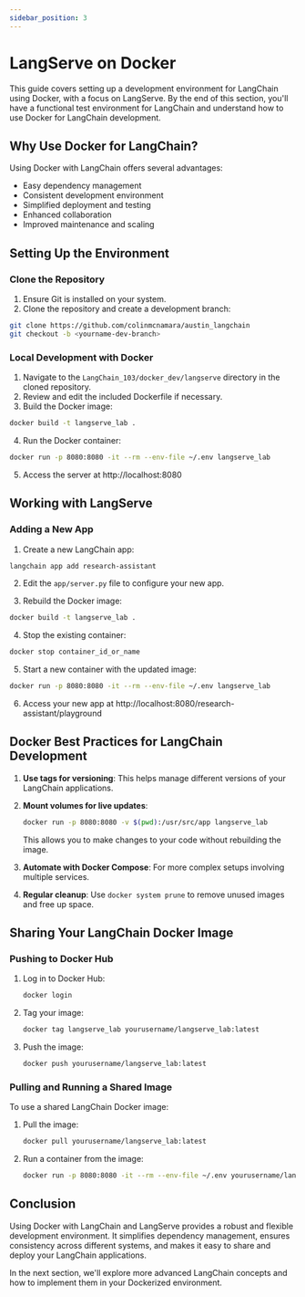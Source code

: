 ```yaml
---
sidebar_position: 3
---
```


# LangServe on Docker

This guide covers setting up a development environment for LangChain using Docker, with a focus on LangServe. By the end of this section, you'll have a functional test environment for LangChain and understand how to use Docker for LangChain development.

## Why Use Docker for LangChain?

Using Docker with LangChain offers several advantages:

- Easy dependency management
- Consistent development environment
- Simplified deployment and testing
- Enhanced collaboration
- Improved maintenance and scaling

## Setting Up the Environment

### Clone the Repository

1. Ensure Git is installed on your system.
2. Clone the repository and create a development branch:

```bash
git clone https://github.com/colinmcnamara/austin_langchain
git checkout -b <yourname-dev-branch>
```

### Local Development with Docker

1. Navigate to the `LangChain_103/docker_dev/langserve` directory in the cloned repository.
2. Review and edit the included Dockerfile if necessary.
3. Build the Docker image:

```bash
docker build -t langserve_lab .
```

4. Run the Docker container:

```bash
docker run -p 8080:8080 -it --rm --env-file ~/.env langserve_lab 
```

5. Access the server at http://localhost:8080

## Working with LangServe

### Adding a New App

1. Create a new LangChain app:

```bash
langchain app add research-assistant
```

2. Edit the `app/server.py` file to configure your new app.

3. Rebuild the Docker image:

```bash
docker build -t langserve_lab .
```

4. Stop the existing container:

```bash
docker stop container_id_or_name
```

5. Start a new container with the updated image:

```bash
docker run -p 8080:8080 -it --rm --env-file ~/.env langserve_lab 
```

6. Access your new app at http://localhost:8080/research-assistant/playground

## Docker Best Practices for LangChain Development

1. **Use tags for versioning**: This helps manage different versions of your LangChain applications.

2. **Mount volumes for live updates**:
   ```bash
   docker run -p 8080:8080 -v $(pwd):/usr/src/app langserve_lab
   ```
   This allows you to make changes to your code without rebuilding the image.

3. **Automate with Docker Compose**: For more complex setups involving multiple services.

4. **Regular cleanup**: Use `docker system prune` to remove unused images and free up space.

## Sharing Your LangChain Docker Image

### Pushing to Docker Hub

1. Log in to Docker Hub:
   ```bash
   docker login
   ```

2. Tag your image:
   ```bash
   docker tag langserve_lab yourusername/langserve_lab:latest
   ```

3. Push the image:
   ```bash
   docker push yourusername/langserve_lab:latest
   ```

### Pulling and Running a Shared Image

To use a shared LangChain Docker image:

1. Pull the image:
   ```bash
   docker pull yourusername/langserve_lab:latest
   ```

2. Run a container from the image:
   ```bash
   docker run -p 8080:8080 -it --rm --env-file ~/.env yourusername/langserve_lab:latest
   ```

## Conclusion

Using Docker with LangChain and LangServe provides a robust and flexible development environment. It simplifies dependency management, ensures consistency across different systems, and makes it easy to share and deploy your LangChain applications.

In the next section, we'll explore more advanced LangChain concepts and how to implement them in your Dockerized environment.